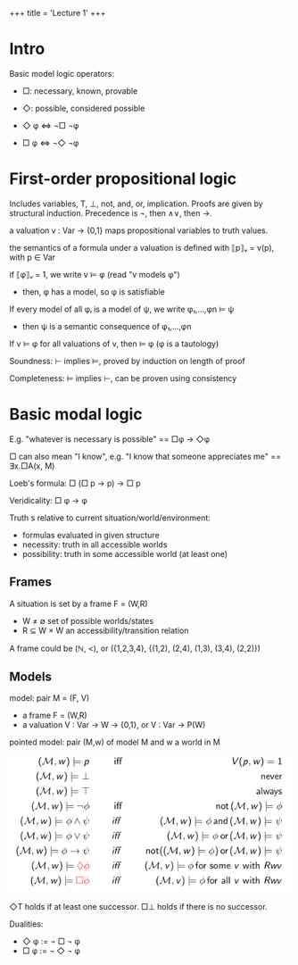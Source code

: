 +++
title = 'Lecture 1'
+++

# Intro

Basic model logic operators:
- □: necessary, known, provable
- ◇: possible, considered possible

- ◇ φ ⇔ ¬□ ¬φ
- □ φ ⇔ ¬◇ ¬φ

# First-order propositional logic
Includes variables, T, ⊥, not, and, or, implication.
Proofs are given by structural induction.
Precedence is ¬, then ∧∨, then →.

a valuation v : Var → {0,1} maps propositional variables to truth values.

the semantics of a formula under a valuation is defined with ⟦p⟧ᵥ = v(p), with p ∈ Var

if ⟦φ⟧ᵥ = 1, we write v ⊨ φ (read "v models φ")
- then, φ has a model, so φ is satisfiable

If every model of all φᵢ is a model of ψ, we write φ₁,...,φn ⊨ ψ
- then ψ is a semantic consequence of φ₁,...,φn

If v ⊨ φ for all valuations of v, then ⊨ φ (φ is a tautology)

Soundness: ⊢ implies ⊨, proved by induction on length of proof

Completeness: ⊨ implies ⊢, can be proven using consistency

# Basic modal logic
E.g. "whatever is necessary is possible" == □φ → ◇φ

□ can also mean "I know", e.g. "I know that someone appreciates me" == ∃x.□A(x, M)

Loeb's formula: □ (□ p → p) → □ p

Veridicality: □ φ → φ

Truth s relative to current situation/world/environment:
- formulas evaluated in given structure
- necessity: truth in all accessible worlds
- possibility: truth in some accessible world (at least one)

## Frames
A situation is set by a frame F = (W,R)
- W ≠ ∅ set of possible worlds/states
- R ⊆ W × W an accessibility/transition relation

A frame could be (ℕ, <), or ({1,2,3,4}, {(1,2), (2,4), (1,3), (3,4), (2,2)})

## Models
model: pair M = (F, V)
- a frame F = (W,R)
- a valuation V : Var → W → {0,1}, or V : Var → P(W)

pointed model: pair (M,w) of model M and w a world in M

![Local truth definitions](local-truth-definitions.png)

◇T holds if at least one successor.
□⊥ holds if there is no successor.

Dualities:
- ◇ φ := ¬ □ ¬ φ
- □ φ := ¬ ◇ ¬ φ
